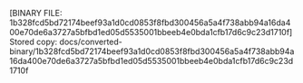 [BINARY FILE: 1b328fcd5bd72174beef93a1d0cd0853f8fbd300456a5a4f738abb94a16da400e70de6a3727a5bfbd1ed05d5535001bbeeb4e0bda1cfb17d6c9c23d1710f]
Stored copy: docs/converted-binary/1b328fcd5bd72174beef93a1d0cd0853f8fbd300456a5a4f738abb94a16da400e70de6a3727a5bfbd1ed05d5535001bbeeb4e0bda1cfb17d6c9c23d1710f
